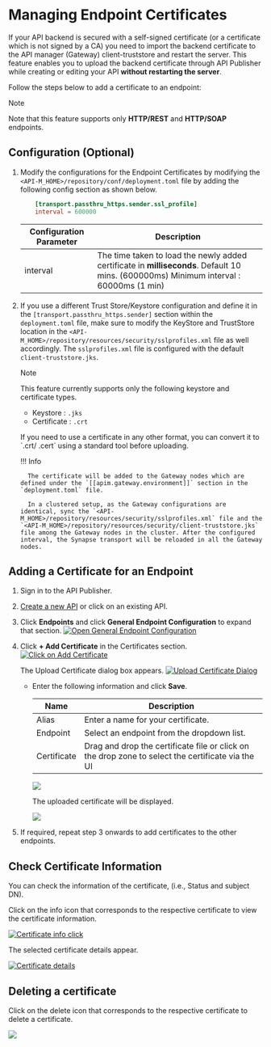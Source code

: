 # Managing Endpoint Certificates

If your API backend is secured with a self-signed certificate (or a certificate which is not signed by a CA) you need to import the backend certificate to the API manager (Gateway) client-truststore and restart the server. This feature enables you to upload the backend certificate through API Publisher while creating or editing your API **without restarting the server**. 
   
Follow the steps below to add a certificate to an endpoint: 
    
   <html>
        <div class="admonition note">
            <p class="admonition-title">Note</p>
            <p>Note that this feature supports only <b>HTTP/REST</b> and <b>HTTP/SOAP</b> endpoints.
            </p>
        </div> 
   </html>

## Configuration (Optional)

1.  Modify the configurations for the Endpoint Certificates by modifying the 
 `<API-M_HOME>/repository/conf/deployment.toml` file by adding the following config section as shown below. 

    ``` toml
        [transport.passthru_https.sender.ssl_profile]
        interval = 600000
    ```
    
    | Configuration Parameter        | Description|
    |-------------|---------------------------------------------------|
    | interval    | The time taken to load the newly added certificate in **milliseconds**. Default 10 mins. (600000ms) Minimum interval : 60000ms (1 min)|

2. If you use a different Trust Store/Keystore configuration and define it in the `[transport.passthru_https.sender]` section within the `deployment.toml` file, make sure to modify the KeyStore and TrustStore location in the `<API-M_HOME>/repository/resources/security/sslprofiles.xml` file as well accordingly.  The `sslprofiles.xml` file is configured with the default `client-truststore.jks`.
     <html>
     <div class="admonition note">
     <p class="admonition-title">Note</p>
     <p>
            This feature currently supports only the following keystore and certificate types.
     </p>
     <ul>
      <li>Keystore : <code>.jks</code></li>
      <li>Certificate : <code>.crt</code></li>
     </ul>
      <p>
      If you need to use a certificate in any other format, you can convert it to `.crt/ .cert` using a standard
              tool before uploading.
     </p>
     </div> 
     <html>

  
    !!! Info

         The certificate will be added to the Gateway nodes which are defined under the `[[apim.gateway.environment]]` section in the `deployment.toml` file. 
         
         In a clustered setup, as the Gateway configurations are identical, sync the `<API-M_HOME>/repository/resources/security/sslprofiles.xml` file and the `<API-M_HOME>/repository/resources/security/client-truststore.jks` file among the Gateway nodes in the cluster. After the configured interval, the Synapse transport will be reloaded in all the Gateway nodes.


## Adding a Certificate for an Endpoint

1.  Sign in to the API Publisher. 

2. [Create a new API]({{base_path}}/Learn/DesignAPI/CreateAPI/create-a-rest-api/) or click on an existing API.

3.  Click **Endpoints** and click **General Endpoint Configuration** to expand that section. 
    [![Open General Endpoint Configuration]({{base_path}}/assets/img/Learn/open-general-endpoint-configuration.png)]({{base_path}}/assets/img/Learn/open-general-endpoint-configuration.png)
4.  Click **\+ Add Certificate** in the Certificates section.
   [![Click on Add Certificate]({{base_path}}/assets/img/Learn/click-add-certificate.png)]({{base_path}}/assets/img/Learn/click-add-certificate.png)
   
    The Upload Certificate dialog box appears.
    [![Upload Certificate Dialog]({{base_path}}/assets/img/Learn/upload-certificate-open.png)]({{base_path}}/assets/img/Learn/upload-certificate-open.png)

    *  Enter the following information and click **Save**.
    
        | Name        | Description                                                                              |
        |-------------|------------------------------------------------------------------------------------------|
        | Alias       | Enter a name for your certificate.                                                       |
        | Endpoint    | Select an endpoint from the dropdown list.                                                |
        | Certificate | Drag and drop the certificate file or click on the drop zone to select the certificate via the UI |

        [![]({{base_path}}/assets/img/Learn/certificate-inputs-provided.png)]({{base_path}}/assets/img/Learn/certificate-inputs-provided.png)

         The uploaded certificate will be displayed.

         [![]({{base_path}}/assets/img/Learn/certificate-added.png)]({{base_path}}/assets/img/Learn/certificate-added.png)

5.  If required, repeat step 3 onwards to add certificates to the other endpoints.

## Check Certificate Information

You can check the information of the certificate, (i.e., Status and subject DN).

Click on the info icon that corresponds to the respective certificate to view the certificate information.

[![Certificate info click]({{base_path}}/assets/img/Learn/certificate-info-click.jpg)]({{base_path}}/assets/img/Learn/certificate-info-click.jpg)

The selected certificate details appear.

[![Certificate details]({{base_path}}/assets/img/Learn/certificate-details.png)]({{base_path}}/assets/img/Learn/certificate-details.png)

## Deleting a certificate

Click on the delete icon that corresponds to the respective certificate to delete a certificate.

[![]({{base_path}}/assets/img/Learn/certificate-delete-btn-select.jpg)]({{base_path}}/assets/img/Learn/certificate-delete-btn-select.jpg)

